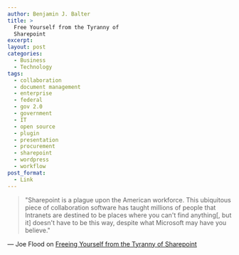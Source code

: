 ```yaml
---
author: Benjamin J. Balter
title: >
  Free Yourself from the Tyranny of
  Sharepoint
excerpt:
layout: post
categories:
  - Business
  - Technology
tags:
  - collaboration
  - document management
  - enterprise
  - federal
  - gov 2.0
  - government
  - IT
  - open source
  - plugin
  - presentation
  - procurement
  - sharepoint
  - wordpress
  - workflow
post_format:
  - Link
---
```

> "Sharepoint is a plague upon the American workforce. This ubiquitous piece of collaboration software has taught millions of people that Intranets are destined to be places where you can't find anything\[, but it\] doesn't have to be this way, despite what Microsoft may have you believe."

 — Joe Flood on [Freeing Yourself from the Tyranny of Sharepoint](http://joeflood.com/2012/05/10/free-yourself-from-the-tyranny-of-sharepoint/)